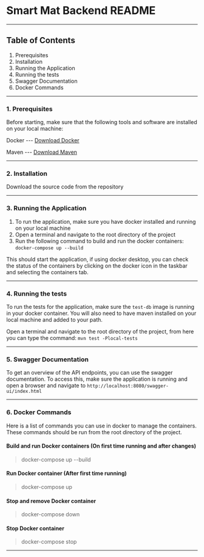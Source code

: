 # Smart Mat Backend README

---

## Table of Contents
1. Prerequisites
2. Installation
3. Running the Application
4. Running the tests
5. Swagger Documentation
6. Docker Commands

---

### 1. Prerequisites
Before starting, make sure that the following tools and software are installed on your local machine:


Docker --- [Download Docker](https://www.docker.com/products/docker-desktop/)

Maven --- [Download Maven](https://maven.apache.org/install.html)


---

### 2. Installation

Download the source code from the repository

---

### 3. Running the Application
1. To run the application, make sure you have docker installed and running on your local machine
2. Open a terminal and navigate to the root directory of the project
3. Run the following command to build and run the docker containers: `docker-compose up --build`

This should start the application, if using docker desktop, you can check the status of the containers by clicking on the docker icon in the taskbar and selecting the containers tab.

---

### 4. Running the tests
To run the tests for the application, make sure the `test-db` image is running in your docker container.
You will also need to have maven installed on your local machine and added to your path.

Open a terminal and navigate to the root directory of the project, from here you can type the command: `mvn test -Plocal-tests`

---

### 5. Swagger Documentation
To get an overview of the API endpoints, you can use the swagger documentation.
To access this, make sure the application is running and open a browser and navigate to `http://localhost:8080/swagger-ui/index.html`

---

### 6. Docker Commands
Here is a list of commands you can use in docker to manage the containers. These commands should be run from the root directory of the project.



#### Build and run Docker containers (On first time running and after changes)
> docker-compose up --build

#### Run Docker container (After first time running)
>docker-compose up

#### Stop and remove Docker container
>docker-compose down

#### Stop Docker container
>docker-compose stop

---



